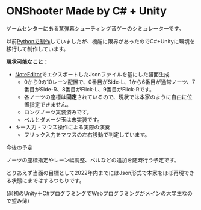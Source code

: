 # ONShooter Made by C# + Unity

ゲームセンターにある某弾幕シューティング音ゲーのシミュレーターです。

以前[Pythonで制作](https://github.com/Fumiya0719/ONShooter)していましたが、機能に限界があったのでC#+Unityに環境を移行して制作しています。

**現状可能なこと：**

- [NoteEditor](https://github.com/setchi/NoteEditor)でエクスポートしたJsonファイルを基にした譜面生成
    - 0から9の10レーン配置で、0番目がSide-L、1から6番目が通常ノーツ、7番目がSide-R、8番目がFlick-L、9番目がFlick-Rです。
    - 各ノーツの座標は**固定**されているので、現状では本家のように自由に位置指定できません。
    - ロングノーツ実装済みです。
    - ベルとダメージ玉は未実装です。
- キー入力・マウス操作による実際の演奏
    - フリック入力をマウスの左右移動で判定しています。
    

今後の予定

ノーツの座標指定やレーン幅調整、ベルなどの追加を随時行う予定です。

とりあえず当面の目標として2022年内までにはJson形式で本家をほぼ再現できる状態にまではするつもりです。

(尚初のUnity＋C#プログラミングでWebプログラミングがメインの大学生なので望み薄)
